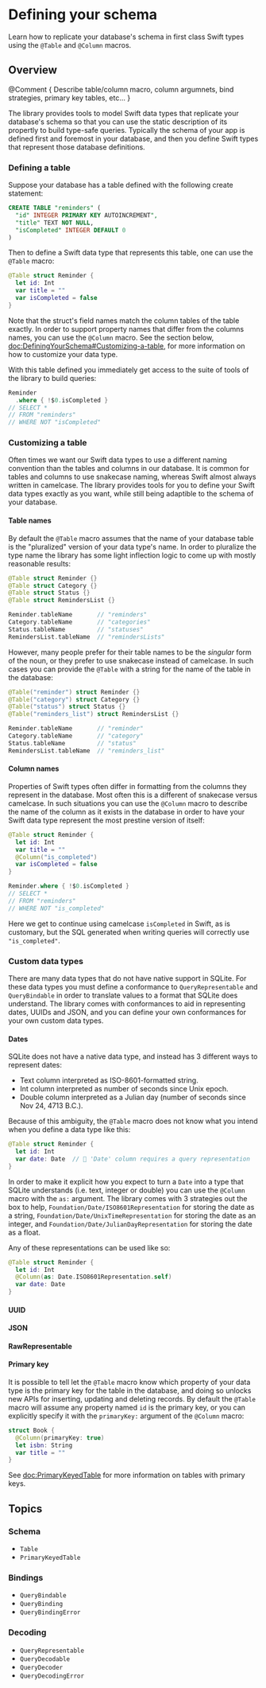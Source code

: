 # Defining your schema

Learn how to replicate your database's schema in first class Swift types 
using the `@Table` and `@Column` macros.

## Overview

@Comment {
  Describe table/column macro, column argumnets, bind strategies, primary key tables, etc...
  }

The library provides tools to model Swift data types that replicate your database's schema so that
you can use the static description of its propertly to build type-safe queries. Typically the 
schema of your app is defined first and foremost in your database, and then you define Swift types
that represent those database definitions.

### Defining a table

Suppose your database has a table defined with the following create statement:

```sql
CREATE TABLE "reminders" (
  "id" INTEGER PRIMARY KEY AUTOINCREMENT",
  "title" TEXT NOT NULL,
  "isCompleted" INTEGER DEFAULT 0
)
```

Then to define a Swift data type that represents this table, one can use the `@Table` macro:

```swift
@Table struct Reminder {
  let id: Int 
  var title = ""
  var isCompleted = false
}
```

Note that the struct's field names match the column tables of the table exactly. In order to
support property names that differ from the columns names, you can use the `@Column` macro. See the
section below, <doc:DefiningYourSchema#Customizing-a-table>,  for more information on how to
customize your data type.

With this table defined you immediately get access to the suite of tools of the library to build
queries:

```swift
Reminder
  .where { !$0.isCompleted }
// SELECT *
// FROM "reminders"
// WHERE NOT "isCompleted"
```

### Customizing a table

Often times we want our Swift data types to use a different naming convention than the tables and
columns in our database. It is common for tables and columns to use snakecase naming, whereas 
Swift almost always written in camelcase. The library provides tools for you to define your Swift
data types exactly as you want, while still being adaptible to the schema of your database.

#### Table names

By default the `@Table` macro assumes that the name of your database table is the "pluralized" 
version of your data type's name. In order to pluralize the type name the library has some light
inflection logic to come up with mostly reasonable results:

```swift
@Table struct Reminder {}
@Table struct Category {}
@Table struct Status {}
@Table struct RemindersList {}

Reminder.tableName       // "reminders"
Category.tableName       // "categories"
Status.tableName         // "statuses"
RemindersList.tableName  // "remindersLists"
```

However, many people prefer for their table names to be the _singular_ form of the noun, or they
prefer to use snakecase instead of camelcase. In such cases you can provide the `@Table` with a
string for the name of the table in the database:

```swift
@Table("reminder") struct Reminder {}
@Table("category") struct Category {}
@Table("status") struct Status {}
@Table("reminders_list") struct RemindersList {}

Reminder.tableName       // "reminder"
Category.tableName       // "category"
Status.tableName         // "status"
RemindersList.tableName  // "reminders_list"
```

#### Column names

Properties of Swift types often differ in formatting from the columns they represent in the 
database. Most often this is a different of snakecase versus camelcase. In such situations you can
use the `@Column` macro to describe the name of the column as it exists in the database in order
to have your Swift data type represent the most prestine version of itself:

```swift
@Table struct Reminder {
  let id: Int 
  var title = ""
  @Column("is_completed")
  var isCompleted = false
}

Reminder.where { !$0.isCompleted }
// SELECT *
// FROM "reminders"
// WHERE NOT "is_completed"
```

Here we get to continue using camelcase `isCompleted` in Swift, as is customary, but the SQL 
generated when writing queries will correctly use `"is_completed"`.

### Custom data types

There are many data types that do not have native support in SQLite. For these data types
you must define a conformance to ``QueryRepresentable`` and ``QueryBindable`` in order to 
translate values to a format that SQLite does understand. The library comes with conformances
to aid in representing dates, UUIDs and JSON, and you can define your own conformances for your
own custom data types.

#### Dates

SQLite does not have a native data type, and instead has 3 different ways to represent dates:

  * Text column interpreted as ISO-8601-formatted string.
  * Int column interpreted as number of seconds since Unix epoch.
  * Double column interpreted as a Julian day (number of seconds since Nov 24, 4713 B.C.).

Because of this ambiguity, the `@Table` macro does not know what you intend when you define a 
data type like this:

```swift
@Table struct Reminder {
  let id: Int 
  var date: Date  // 🛑 'Date' column requires a query representation
}
```

In order to make it explicit how you expect to turn a `Date` into a type that SQLite understands
(i.e. text, integer or double) you can use the `@Column` macro with the `as:` argument. The 
library comes with 3 strategies out the box to help, ``Foundation/Date/ISO8601Representation``
for storing the date as a string, ``Foundation/Date/UnixTimeRepresentation`` for storing the 
date as an integer, and ``Foundation/Date/JulianDayRepresentation`` for storing the date as a 
float.

Any of these representations can be used like so:

```swift
@Table struct Reminder {
  let id: Int
  @Column(as: Date.ISO8601Representation.self)
  var date: Date
}
```

#### UUID

<!-- TODO: finish -->

#### JSON

<!-- TODO: finish -->

#### RawRepresentable

<!-- TODO: finish -->

#### Primary key

It is possible to tell let the `@Table` macro know which property of your data type is the primary
key for the table in the database, and doing so unlocks new APIs for inserting, updating and 
deleting records. By default the `@Table` macro will assume any property named `id` is the 
primary key, or you can explicitly specify it with the `primaryKey:` argument of the `@Column`
macro:

```swift
struct Book {
  @Column(primaryKey: true)
  let isbn: String 
  var title = ""
}
```

See <doc:PrimaryKeyedTable> for more information on tables with primary keys.

## Topics

### Schema

- ``Table``
- ``PrimaryKeyedTable``

### Bindings

- ``QueryBindable``
- ``QueryBinding``
- ``QueryBindingError``

### Decoding

- ``QueryRepresentable``
- ``QueryDecodable``
- ``QueryDecoder``
- ``QueryDecodingError``
